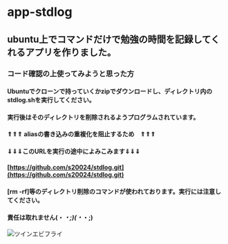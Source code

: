 # app-stdlog
## ubuntu上でコマンドだけで勉強の時間を記録してくれるアプリを作りました。

####  

### コード確認の上使ってみようと思った方
#### Ubuntuでクローンで持っていくかzipでダウンロードし、ディレクトリ内のstdlog.shを実行してください。
#### 実行後はそのディレクトリを削除されるようプログラムされています。
#### ⇑⇑⇑  **aliasの書き込みの重複化を阻止するため**　⇑⇑⇑

####  

#### ⇓⇓⇓このURLを実行の途中によみこみます⇓⇓⇓
#### [https://github.com/s20024/stdlog.git](https://github.com/s20024/stdlog.git)

####  

#### **[rm -rf]**等の**ディレクトリ削除のコマンド**が使われております。実行には注意してください。
#### **責任は取れません**(・_・;)(・_・;)


![ツインエビフライ](https://stamp.archsted.com/storage/stamps/jnzFfrvEmosS8bHNtGDUNR3zd4QteDokSF6z5N0O.jpeg "sample")
